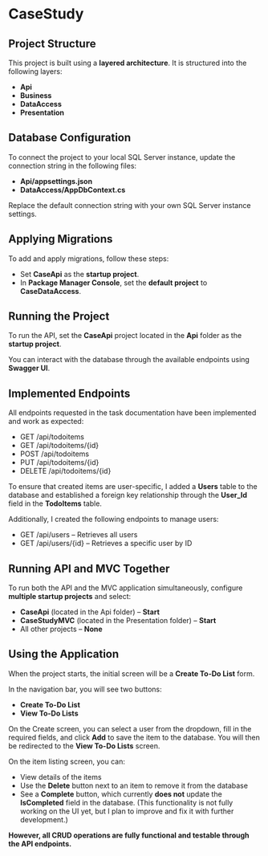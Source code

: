 # CaseStudy

## Project Structure

This project is built using a **layered architecture**. It is structured into the following layers:

* **Api**
* **Business**
* **DataAccess**
* **Presentation**

## Database Configuration

To connect the project to your local SQL Server instance, update the connection string in the following files:

* **Api/appsettings.json**
* **DataAccess/AppDbContext.cs**

Replace the default connection string with your own SQL Server instance settings.

## Applying Migrations

To add and apply migrations, follow these steps:

* Set **CaseApi** as the **startup project**.
* In **Package Manager Console**, set the **default project** to **CaseDataAccess**.

## Running the Project

To run the API, set the **CaseApi** project located in the **Api** folder as the **startup project**.

You can interact with the database through the available endpoints using **Swagger UI**.

## Implemented Endpoints

All endpoints requested in the task documentation have been implemented and work as expected:

* GET /api/todoitems
* GET /api/todoitems/{id}
* POST /api/todoitems
* PUT /api/todoitems/{id}
* DELETE /api/todoitems/{id}

To ensure that created items are user-specific, I added a **Users** table to the database and established a foreign key relationship through the **User_Id** field in the **TodoItems** table.

Additionally, I created the following endpoints to manage users:

* GET /api/users – Retrieves all users
* GET /api/users/{id} – Retrieves a specific user by ID

## Running API and MVC Together

To run both the API and the MVC application simultaneously, configure **multiple startup projects** and select:

* **CaseApi** (located in the Api folder) – **Start**
* **CaseStudyMVC** (located in the Presentation folder) – **Start**
* All other projects – **None**

## Using the Application

When the project starts, the initial screen will be a **Create To-Do List** form.

In the navigation bar, you will see two buttons:

* **Create To-Do List**
* **View To-Do Lists**

On the Create screen, you can select a user from the dropdown, fill in the required fields, and click **Add** to save the item to the database. You will then be redirected to the **View To-Do Lists** screen.

On the item listing screen, you can:

* View details of the items
* Use the **Delete** button next to an item to remove it from the database
* See a **Complete** button, which currently **does not** update the **IsCompleted** field in the database. (This functionality is not fully working on the UI yet, but I plan to improve and fix it with further development.)

**However, all CRUD operations are fully functional and testable through the API endpoints.**

